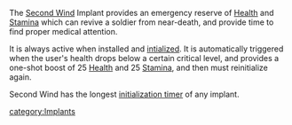The [Second Wind](Second_Wind.md) Implant provides an emergency
reserve of [Health](Health.md) and [Stamina](Stamina.md)
which can revive a soldier from near-death, and provide time to find
proper medical attention.

It is always active when installed and
[intialized](Initialization_timer.md). It is automatically
triggered when the user's health drops below a certain critical level,
and provides a one-shot boost of 25 [Health](Health.md) and 25
[Stamina](Stamina.md), and then must reinitialize again.

Second Wind has the longest [initialization
timer](initialization_timer.md) of any implant.

[category:Implants](category:Implants.md)
